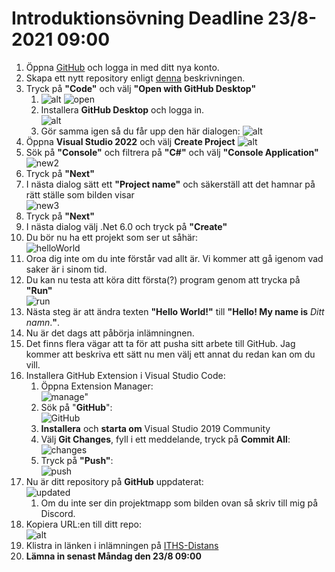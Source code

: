 # Introduktionsövning Deadline 23/8-2021 09:00

1. Öppna [GitHub](https://www.github.com) och logga in med ditt nya konto.
2. Skapa ett nytt repository enligt [denna](./newRepo.md) beskrivningen.
3. Tryck på **"Code"** och välj **"Open with GitHub Desktop"** 
   1. ![alt](./img/code.png)
    ![open](./img/open.png)</br>
   2. Installera **GitHub Desktop** och logga in. </br>![alt](./img/download.png) 
   3. Gör samma igen så du får upp den här dialogen: ![alt](./img/clone.png)
4. Öppna **Visual Studio 2022** och välj **Create Project** ![alt](img/create.png)
5. Sök på **"Console"** och filtrera på **"C#"** och välj **"Console Application"**</br> ![new2](./img/newProj2.png)
6. Tryck på **"Next"**
7.  I nästa dialog sätt ett **"Project name"** och säkerställ att det hamnar på rätt ställe som bilden visar</br> ![new3](./img/new3.png)
8.  Tryck på **"Next"**
9.  I nästa dialog välj .Net 6.0 och tryck på **"Create"**
10. Du bör nu ha ett projekt som ser ut såhär:</br> ![helloWorld](./img/helloWorld.png)
11. Oroa dig inte om du inte förstår vad allt är. Vi kommer att gå igenom vad saker är i sinom tid.
12. Du kan nu testa att köra ditt första(?) program genom att trycka på **"Run"**</br> ![run](./img/run.png)
13. Nästa steg är att ändra texten **"Hello World!"** till **"Hello! My name is** *Ditt namn*.**"**.
14. Nu är det dags att påbörja inlämningnen.
15. Det finns flera vägar att ta för att pusha sitt arbete till GitHub. Jag kommer att beskriva ett sätt nu men välj ett annat du redan kan om du vill.
16. Installera GitHub Extension i Visual Studio Code:
    1.  Öppna Extension Manager:</br> ![*manage*"](./img/manage.png)
    2.  Sök på "**GitHub**":</br> ![GitHub](./img/githubExtension.png)
    3.  **Installera** och **starta om** Visual Studio 2019 Community
    4.  Välj **Git Changes**, fyll i ett meddelande, tryck på **Commit All**:</br> ![changes](./img/commit.png)
    5.  Tryck på **"Push"**: </br>![push](./img/push.png)
17. Nu är ditt repository på **GitHub** uppdaterat:</br> ![*updated*](./img/updated.png)
    1.  Om du inte ser din projektmapp som bilden ovan så skriv till mig på Discord.
18. Kopiera URL:en till ditt repo: </br>![alt](./img/länk.png)
19. Klistra in länken i inlämningen på [ITHS-Distans](https://www.ithsdistans.se/)
20. **Lämna in senast Måndag den 23/8 09:00** 